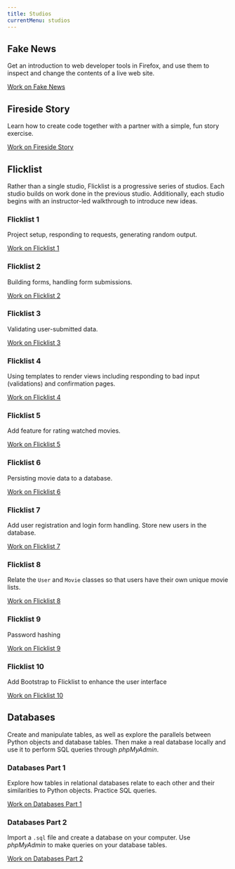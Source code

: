 ```yaml
---
title: Studios
currentMenu: studios
---
```


## Fake News

Get an introduction to web developer tools in Firefox, and use them to inspect and change the contents of a live web site.

[Work on Fake News](fake-news/)

## Fireside Story

Learn how to create code together with a partner with a simple, fun story exercise.

[Work on Fireside Story](fireside-story/)

## Flicklist

Rather than a single studio, Flicklist is a progressive series of studios. Each studio builds on work done in the previous studio. Additionally, each studio begins with an instructor-led walkthrough to introduce new ideas.

### Flicklist 1

Project setup, responding to requests, generating random output.

[Work on Flicklist 1](flicklist/1/)

### Flicklist 2

Building forms, handling form submissions.

[Work on Flicklist 2](flicklist/2/)

### Flicklist 3

Validating user-submitted data.

[Work on Flicklist 3](flicklist/3/)

### Flicklist 4

Using templates to render views including responding to bad input (validations) and confirmation pages.

[Work on Flicklist 4](flicklist/4/)

### Flicklist 5

Add feature for rating watched movies.

[Work on Flicklist 5](flicklist/5/)

### Flicklist 6

Persisting movie data to a database.

[Work on Flicklist 6](flicklist/6/)

### Flicklist 7

Add user registration and login form handling. Store new users in the database.

[Work on Flicklist 7](flicklist/7/)

### Flicklist 8

Relate the `User` and `Movie` classes so that users have their own unique movie lists.

[Work on Flicklist 8](flicklist/8/)

### Flicklist 9

Password hashing

[Work on Flicklist 9](flicklist/9/)

### Flicklist 10

Add Bootstrap to Flicklist to enhance the user interface

[Work on Flicklist 10](flicklist/10/)

## Databases

Create and manipulate tables, as well as explore the parallels between Python objects and database tables. Then make a real database locally and use it to perform SQL queries through *phpMyAdmin*.

### Databases Part 1

Explore how tables in relational databases relate to each other and their similarities to Python objects. Practice SQL queries.

[Work on Databases Part 1](databases/1/)

### Databases Part 2

Import a `.sql` file and create a database on your computer. Use *phpMyAdmin* to make queries on your database tables.

[Work on Databases Part 2](databases/2/)
